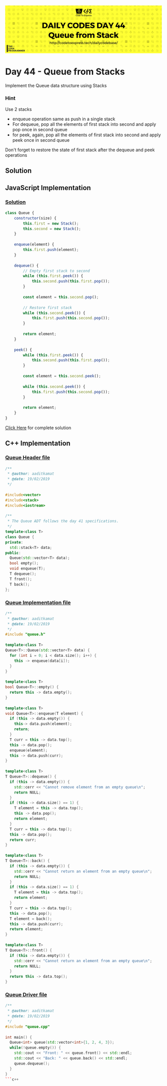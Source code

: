 ![cover](./cover.png)

# Day 44 - Queue from Stacks

Implement the Queue data structure using Stacks

### Hint

Use 2 stacks

- enqueue operation same as push in a single stack
- For dequeue, pop all the elements of first stack into second and apply pop once in second queue
- for peek, again, pop all the elements of first stack into second and apply peek once in second queue

Don't forget to restore the state of first stack after the dequeue and peek operations

## Solution

## JavaScript Implementation

### [Solution](./JavaScript/queueFromStack.js)

```js
class Queue {
    constructor(size) {
        this.first = new Stack();
        this.second = new Stack();
    }

    enqueue(element) {
        this.first.push(element);
    }

    dequeue() {
        // Empty first stack to second
        while (this.first.peek()) {
            this.second.push(this.first.pop());
        }

        const element = this.second.pop();

        // Restore first stack
        while (this.second.peek()) {
            this.first.push(this.second.pop());
        }

        return element;
    }

    peek() {
        while (this.first.peek()) {
            this.second.push(this.first.pop());
        }

        const element = this.second.peek();

        while (this.second.peek()) {
            this.first.push(this.second.pop());
        }

        return element;
    }
}
```

[Click Here](./JavaScript/queueFromStack.js) for complete solution

## C++ Implementation

### [Queue Header file](./C++/queue.h)

```c++
/**
 * @author: aaditkamat
 * @date: 19/02/2019
 */

#include<vector>
#include<stack>
#include<iostream>

/**
 * The Queue ADT follows the day 41 specifications.
 */
template<class T>
class Queue {
private:
  std::stack<T> data;
public:
  Queue(std::vector<T> data);
  bool empty();
  void enqueue(T);
  T dequeue();
  T front();
  T back();
};
```

### [Queue Implementation file](./C++/queue.cpp)

```c++
/**
 * @author: aaditkamat
 * @date: 19/02/2019
 */
#include "queue.h"

template<class T>
Queue<T>::Queue(std::vector<T> data) {
  for (int i = 0; i < data.size(); i++) {
    this -> enqueue(data[i]);
  }
}

template<class T>
bool Queue<T>::empty() {
  return this -> data.empty();
}

template<class T>
void Queue<T>::enqueue(T element) {
  if (this -> data.empty()) {
    this-> data.push(element);
    return;
  }
  T curr = this -> data.top();
  this -> data.pop();
  enqueue(element);
  this -> data.push(curr);
}

template<class T>
T Queue<T>::dequeue() {
  if (this -> data.empty()) {
    std::cerr << "Cannot remove element from an empty queue\n";
    return NULL;
  }
  if (this -> data.size() == 1) {
    T element = this -> data.top();
    this -> data.pop();
    return element;
  }
  T curr = this -> data.top();
  this -> data.pop();
  return curr;
}

template<class T>
T Queue<T>::back() {
  if (this -> data.empty()) {
    std::cerr << "Cannot return an element from an empty queue\n";
    return NULL;
  }
  if (this -> data.size() == 1) {
    T element = this -> data.top();
    return element;
  }
  T curr = this -> data.top();
  this -> data.pop();
  T element = back();
  this -> data.push(curr);
  return element;
}

template<class T>
T Queue<T>::front() {
  if (this -> data.empty()) {
    std::cerr << "Cannot return an element from an empty queue\n";
    return NULL;
  }
  return this -> data.top();
}
```

### [Queue Driver file](./C++/queue_test.cpp)

```c++
/**
 * @author: aaditkamat
 * @date: 19/02/2019
 */
#include "queue.cpp"

int main() {
  Queue<int> queue(std::vector<int>{1, 2, 4, 3});
  while(!queue.empty()) {
    std::cout << "Front: " << queue.front() << std::endl;
    std::cout << "Back: " << queue.back() << std::endl;
    queue.dequeue();
  }
}
```c++
